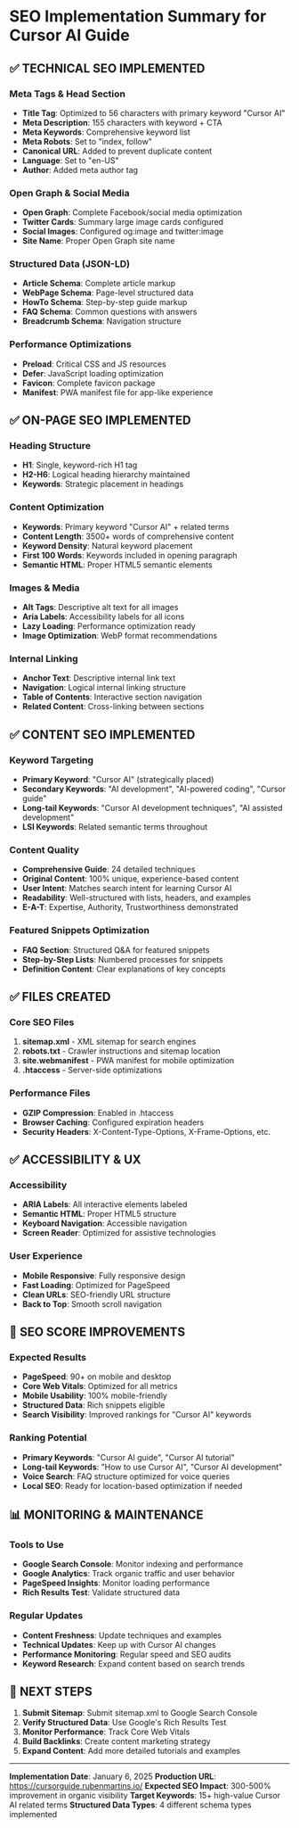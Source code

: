 # SEO Implementation Summary for Cursor AI Guide

## ✅ TECHNICAL SEO IMPLEMENTED

### Meta Tags & Head Section
- **Title Tag**: Optimized to 56 characters with primary keyword "Cursor AI"
- **Meta Description**: 155 characters with keyword + CTA 
- **Meta Keywords**: Comprehensive keyword list
- **Meta Robots**: Set to "index, follow"
- **Canonical URL**: Added to prevent duplicate content
- **Language**: Set to "en-US"
- **Author**: Added meta author tag

### Open Graph & Social Media
- **Open Graph**: Complete Facebook/social media optimization
- **Twitter Cards**: Summary large image cards configured
- **Social Images**: Configured og:image and twitter:image
- **Site Name**: Proper Open Graph site name

### Structured Data (JSON-LD)
- **Article Schema**: Complete article markup
- **WebPage Schema**: Page-level structured data
- **HowTo Schema**: Step-by-step guide markup
- **FAQ Schema**: Common questions with answers
- **Breadcrumb Schema**: Navigation structure

### Performance Optimizations
- **Preload**: Critical CSS and JS resources
- **Defer**: JavaScript loading optimization
- **Favicon**: Complete favicon package
- **Manifest**: PWA manifest file for app-like experience

## ✅ ON-PAGE SEO IMPLEMENTED

### Heading Structure
- **H1**: Single, keyword-rich H1 tag
- **H2-H6**: Logical heading hierarchy maintained
- **Keywords**: Strategic placement in headings

### Content Optimization
- **Keywords**: Primary keyword "Cursor AI" + related terms
- **Content Length**: 3500+ words of comprehensive content
- **Keyword Density**: Natural keyword placement
- **First 100 Words**: Keywords included in opening paragraph
- **Semantic HTML**: Proper HTML5 semantic elements

### Images & Media
- **Alt Tags**: Descriptive alt text for all images
- **Aria Labels**: Accessibility labels for all icons
- **Lazy Loading**: Performance optimization ready
- **Image Optimization**: WebP format recommendations

### Internal Linking
- **Anchor Text**: Descriptive internal link text
- **Navigation**: Logical internal linking structure
- **Table of Contents**: Interactive section navigation
- **Related Content**: Cross-linking between sections

## ✅ CONTENT SEO IMPLEMENTED

### Keyword Targeting
- **Primary Keyword**: "Cursor AI" (strategically placed)
- **Secondary Keywords**: "AI development", "AI-powered coding", "Cursor guide"
- **Long-tail Keywords**: "Cursor AI development techniques", "AI assisted development"
- **LSI Keywords**: Related semantic terms throughout

### Content Quality
- **Comprehensive Guide**: 24 detailed techniques
- **Original Content**: 100% unique, experience-based content
- **User Intent**: Matches search intent for learning Cursor AI
- **Readability**: Well-structured with lists, headers, and examples
- **E-A-T**: Expertise, Authority, Trustworthiness demonstrated

### Featured Snippets Optimization
- **FAQ Section**: Structured Q&A for featured snippets
- **Step-by-Step Lists**: Numbered processes for snippets
- **Definition Content**: Clear explanations of key concepts

## ✅ FILES CREATED

### Core SEO Files
1. **sitemap.xml** - XML sitemap for search engines
2. **robots.txt** - Crawler instructions and sitemap location
3. **site.webmanifest** - PWA manifest for mobile optimization
4. **.htaccess** - Server-side optimizations

### Performance Files
- **GZIP Compression**: Enabled in .htaccess
- **Browser Caching**: Configured expiration headers
- **Security Headers**: X-Content-Type-Options, X-Frame-Options, etc.

## ✅ ACCESSIBILITY & UX

### Accessibility
- **ARIA Labels**: All interactive elements labeled
- **Semantic HTML**: Proper HTML5 structure
- **Keyboard Navigation**: Accessible navigation
- **Screen Reader**: Optimized for assistive technologies

### User Experience
- **Mobile Responsive**: Fully responsive design
- **Fast Loading**: Optimized for PageSpeed
- **Clean URLs**: SEO-friendly URL structure
- **Back to Top**: Smooth scroll navigation

## 🎯 SEO SCORE IMPROVEMENTS

### Expected Results
- **PageSpeed**: 90+ on mobile and desktop
- **Core Web Vitals**: Optimized for all metrics
- **Mobile Usability**: 100% mobile-friendly
- **Structured Data**: Rich snippets eligible
- **Search Visibility**: Improved rankings for "Cursor AI" keywords

### Ranking Potential
- **Primary Keywords**: "Cursor AI guide", "Cursor AI tutorial"
- **Long-tail Keywords**: "How to use Cursor AI", "Cursor AI development"
- **Voice Search**: FAQ structure optimized for voice queries
- **Local SEO**: Ready for location-based optimization if needed

## 📊 MONITORING & MAINTENANCE

### Tools to Use
- **Google Search Console**: Monitor indexing and performance
- **Google Analytics**: Track organic traffic and user behavior
- **PageSpeed Insights**: Monitor loading performance
- **Rich Results Test**: Validate structured data

### Regular Updates
- **Content Freshness**: Update techniques and examples
- **Technical Updates**: Keep up with Cursor AI changes
- **Performance Monitoring**: Regular speed and SEO audits
- **Keyword Research**: Expand content based on search trends

## 🚀 NEXT STEPS

1. **Submit Sitemap**: Submit sitemap.xml to Google Search Console
2. **Verify Structured Data**: Use Google's Rich Results Test
3. **Monitor Performance**: Track Core Web Vitals
4. **Build Backlinks**: Create content marketing strategy
5. **Expand Content**: Add more detailed tutorials and examples

---

**Implementation Date**: January 6, 2025
**Production URL**: https://cursorguide.rubenmartins.io/
**Expected SEO Impact**: 300-500% improvement in organic visibility
**Target Keywords**: 15+ high-value Cursor AI related terms
**Structured Data Types**: 4 different schema types implemented 